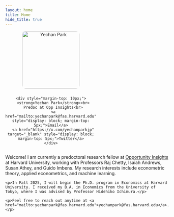 ```yaml
---
layout: home
title: Home
hide_title: true
---
```


<!-- Import Font Awesome -->
<link rel="stylesheet" href="https://cdnjs.cloudflare.com/ajax/libs/font-awesome/6.5.0/css/all.min.css" integrity="sha512-papw7B7T2vluX56OQ6aH3t9fP9zLpP+fDYf34CTkC0DdCUfTTpRQ+OlxB1DYIkQkdrYQzElzVqOm2VoW3zmk4w==" crossorigin="anonymous" referrerpolicy="no-referrer" />

<!-- Main two-column layout -->
<div style="display: flex; flex-wrap: wrap; align-items: center; margin-bottom: 2rem;">

  <!-- Left: Portrait and Contact -->
  <div style="flex: 0 0 200px; text-align: center; margin-right: 30px;">
    <img src="/assets/img/Yechan Park_Portrait.jpg" alt="Yechan Park" style="border-radius: 10px; width: 180px; height: auto; margin-bottom: 10px;">
    
    <div style="margin-top: 10px;">
      <strong>Yechan Park</strong><br>
      Predoc at Opp Insights<br>
      <a href="mailto:yechanpark@fas.harvard.edu" style="display: block; margin-top: 5px;">Email</a>
      <a href="https://x.com/yechanparkjp" target="_blank" style="display: block; margin-top: 5px;">Twitter</a>
    </div>
  </div>

  <!-- Right: Main Introduction -->
  <div style="flex: 1;">
    <p>Welcome! I am currently a predoctoral research fellow at <a href="https://opportunityinsights.org/">Opportunity Insights</a> at Harvard University, working with Professors Raj Chetty, Isaiah Andrews, Susan Athey, and Guido Imbens. My research interests include econometric theory, applied econometrics, and machine learning.</p>

    <p>In Fall 2025, I will begin the Ph.D. program in Economics at Harvard University. I received my B.A. in Economics from the University of Tokyo, where I was advised by Professor Hidehiko Ichimura.</p>

    <p>Feel free to reach out anytime at <a href="mailto:yechanpark@fas.harvard.edu">yechanpark@fas.harvard.edu</a>.</p>
  </div>

</div>
